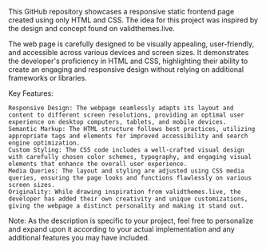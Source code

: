 This GitHub repository showcases a responsive static frontend page created using only HTML and CSS. The idea for this project was inspired by the design and concept found on validthemes.live.

The web page is carefully designed to be visually appealing, user-friendly, and accessible across various devices and screen sizes. It demonstrates the developer's proficiency in HTML and CSS, highlighting their ability to create an engaging and responsive design without relying on additional frameworks or libraries.

Key Features:

    Responsive Design: The webpage seamlessly adapts its layout and content to different screen resolutions, providing an optimal user experience on desktop computers, tablets, and mobile devices.
    Semantic Markup: The HTML structure follows best practices, utilizing appropriate tags and elements for improved accessibility and search engine optimization.
    Custom Styling: The CSS code includes a well-crafted visual design with carefully chosen color schemes, typography, and engaging visual elements that enhance the overall user experience.
    Media Queries: The layout and styling are adjusted using CSS media queries, ensuring the page looks and functions flawlessly on various screen sizes.
    Originality: While drawing inspiration from validthemes.live, the developer has added their own creativity and unique customizations, giving the webpage a distinct personality and making it stand out.
    
Note: As the description is specific to your project, feel free to personalize and expand upon it according to your actual implementation and any additional features you may have included.
